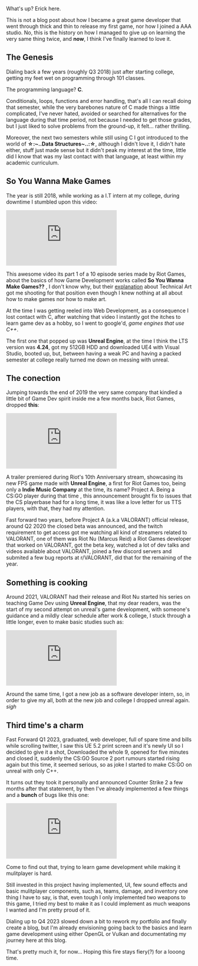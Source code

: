 What's up? Erick here.

This is not a blog post about how I became a great game developer that went through thick and thin to release my first game, nor how I joined a AAA studio. No, this is the history on how I managed to give up on learning the very same thing twice, and **now**, I think I've finally learned to love it.

## The Genesis

Dialing back a few years (roughly Q3 2018) just after starting college, getting my feet wet on programming through 101 classes.

The programming language? **C**.

Conditionals, loops, functions and error handling, that's all I can recall doing that semester, while the very barebones nature of C made things a little complicated, I've never hated, avoided or searched for alternatives for the language during that time period, not because I needed to get those grades, but I just liked to solve problems from the ground-up, it felt... rather thrilling.

Moreover, the next two semesters while still using C I got introduced to the world of **☆:~..Data Structures~..:☆**, although I didn't love it, I didn't hate either, stuff just made sense but it didn't peak my interest at the time, little did I know that was my last contact with that language, at least within my academic curriculum.

## So You Wanna Make Games

The year is still 2018, while working as a I.T intern at my college, during downtime I stumbled upon this video:

<iframe
src="https://www.youtube.com/embed/RqRoXLLwJ8g?si=tQTZF5iqYH7SD26d"
title="YouTube video player"
frameborder="0"
allow="autoplay"
allowfullscreen
>
</iframe>

This awesome video its part 1 of a 10 episode series made by Riot Games, about the basics of how Game Development works called **So You Wanna Make Games??** , I don't know why, but their [explanation](https://www.youtube.com/watch?v=kr7XYXMM7-U) about Technical Art got me shooting for that position even though I knew nothing at all about how to make games nor how to make art.

At the time I was getting reeled into Web Development, as a consequence I lost contact with C, after watching that video I instantly got the itches to learn game dev as a hobby, so I went to google'd, _game engines that use C++_.

The first one that popped up was **Unreal Engine**, at the time I think the LTS version was **4.24**, got my 512GB HDD and downloaded UE4 with Visual Studio, booted up, but, between having a weak PC and having a packed semester at college really turned me down on messing with unreal.

## The conection

Jumping towards the end of 2019 the very same company that kindled a little bit of Game Dev spirit inside me a few months back, Riot Games, dropped **this**:

<iframe
src="https://www.youtube.com/embed/4iGU6PctOBg?si=AwWVMoaD2a-sXhfU"
title="YouTube video player"
frameborder="0"
allow="autoplay"
allowfullscreen
>
</iframe>

A trailer premiered during Riot's 10th Anniversary stream, showcasing its new FPS game made with **Unreal Engine**, a first for Riot Games too, being only a **Indie Music Company** at the time, its name? Project A. Being a CS:GO player during that time , this announcement brought fix to issues that the CS playerbase had for a long time, it was like a love letter for us TTS players, with that, they had my attention.

Fast forward two years, before Project A (a.k.a VALORANT) official release, around Q2 2020 the closed beta was announced, and the twitch requirement to get access got me watching all kind of streamers related to VALORANT, one of them was Riot Nu (Marcus Reid) a Riot Games developer that worked on VALORANT, got the beta key, watched a lot of dev talks and videos available about VALORANT, joined a few discord servers and submited a few bug reports at r/VALORANT, did that for the remaining of the year.

## Something is cooking

Around 2021, VALORANT had their release and Riot Nu started his series on teaching Game Dev using **Unreal Engine**, that my dear readers, was the start of my second attempt on unreal's game development, with someone's guidance and a mildly clear schedule after work & college, I stuck through a little longer, even to make basic studies such as:

<iframe
src="https://www.youtube.com/embed/heBOfv-p3aA?si=VO-3_e7jDASHTZ2e"
title="YouTube video player"
frameborder="0"
allow="autoplay"
allowfullscreen
>
</iframe>

Around the same time, I got a new job as a software developer intern, so, in order to give my all, both at the new job and college I dropped unreal again. _sigh_

## Third time's a charm

Fast Forward Q1 2023, graduated, web developer, full of spare time and bills while scrolling twitter, I saw this UE 5.2 print screen and it's newly UI so I decided to give it a shot, Downloaded the whole 9, opened for five minutes and closed it, suddenly the CS:GO Source 2 port rumours started rising again but this time, it seemed serious, so as joke I started to make CS:GO on unreal with only C++.

It turns out they took it personally and announced Counter Strike 2 a few months after that statement, by then I've already implemented a few things and a **bunch** of bugs like this one:

<iframe
src="https://www.youtube.com/embed/tqKrT3i0ja4?si=vT5zbzat5pOTQUE1"
title="YouTube video player"
frameborder="0"
allow="autoplay"
allowfullscreen
>
</iframe>

Come to find out that, trying to learn game development while making it mulitplayer is hard.

Still invested in this project having implemented, UI, few sound effects and basic mulitplayer components, such as, teams, damage, and inventory one thing I have to say, is that, even tough I only implemented two weapons to this game, I tried my best to make it as I could implement as much weapons I wanted and I'm pretty proud of it.

Dialing up to Q4 2023 slowed down a bit to rework my portfolio and finally create a blog, but I'm already envisioning going back to the basics and learn game development using either OpenGL or Vulkan and documentating my journey here at this blog.

That's pretty much it, for now... Hoping this fire stays fiery(?) for a looong time.

